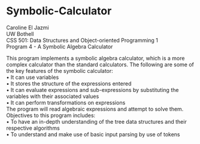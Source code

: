 # Symbolic-Calculator

Caroline El Jazmi<br/>
UW Bothell<br/>
CSS 501: Data Structures and Object-oriented Programming 1<br/>
Program 4 - A Symbolic Algebra Calculator <br/>


This program implements a symbolic algebra calculator, which is a more complex calculator than the standard calculators.
The following are some of the key features of the symbolic calculator: <br/>
•	It can use variables<br/>
•	It stores the structure of the expressions entered<br/>
•	It can evaluate expressions and sub-expressions by substituting the variables with their associated values<br/>
•	It can perform transformations on expressions<br/>
The program will read algebraic expressions and attempt to solve them. Objectives to this program includes:<br/>
•	To have an in-depth understanding of the tree data structures and their respective algorithms<br/>
•	To understand and make use of basic input parsing by use of tokens<br/>
